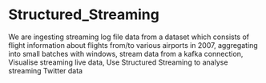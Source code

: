 # Structured_Streaming
We are ingesting streaming log file data from a dataset which consists of flight information about flights from/to various airports in 2007, aggregating into small batches with windows, stream data from a kafka connection, Visualise streaming live data, Use Structured Streaming to analyse streaming Twitter data
